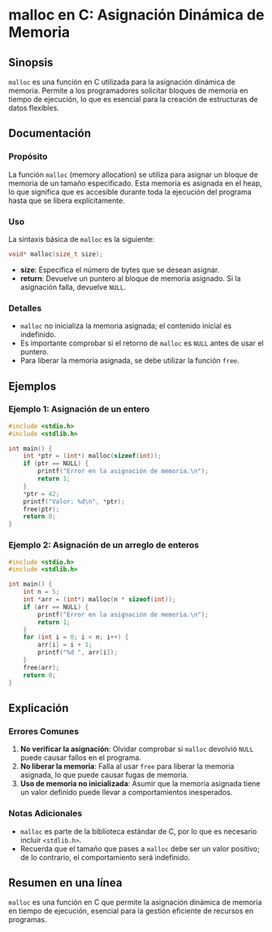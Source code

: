 <!--
Meta Description: # malloc en C: Asignación Dinámica de Memoria ## Sinopsis `malloc` es una función en C utilizada para la asignación dinámica de memoria. Permite a los...
Meta Keywords: memoria, malloc, que, int, asignación
-->

# malloc en C: Asignación Dinámica de Memoria

## Sinopsis
`malloc` es una función en C utilizada para la asignación dinámica de memoria. Permite a los programadores solicitar bloques de memoria en tiempo de ejecución, lo que es esencial para la creación de estructuras de datos flexibles.

## Documentación
### Propósito
La función `malloc` (memory allocation) se utiliza para asignar un bloque de memoria de un tamaño especificado. Esta memoria es asignada en el heap, lo que significa que es accesible durante toda la ejecución del programa hasta que se libera explícitamente.

### Uso
La sintaxis básica de `malloc` es la siguiente:

```c
void* malloc(size_t size);
```

- **size**: Especifica el número de bytes que se desean asignar.
- **return**: Devuelve un puntero al bloque de memoria asignado. Si la asignación falla, devuelve `NULL`.

### Detalles
- `malloc` no inicializa la memoria asignada; el contenido inicial es indefinido.
- Es importante comprobar si el retorno de `malloc` es `NULL` antes de usar el puntero.
- Para liberar la memoria asignada, se debe utilizar la función `free`.

## Ejemplos
### Ejemplo 1: Asignación de un entero
```c
#include <stdio.h>
#include <stdlib.h>

int main() {
    int *ptr = (int*) malloc(sizeof(int));
    if (ptr == NULL) {
        printf("Error en la asignación de memoria.\n");
        return 1;
    }
    *ptr = 42;
    printf("Valor: %d\n", *ptr);
    free(ptr);
    return 0;
}
```

### Ejemplo 2: Asignación de un arreglo de enteros
```c
#include <stdio.h>
#include <stdlib.h>

int main() {
    int n = 5;
    int *arr = (int*) malloc(n * sizeof(int));
    if (arr == NULL) {
        printf("Error en la asignación de memoria.\n");
        return 1;
    }
    for (int i = 0; i < n; i++) {
        arr[i] = i + 1;
        printf("%d ", arr[i]);
    }
    free(arr);
    return 0;
}
```

## Explicación
### Errores Comunes
1. **No verificar la asignación**: Olvidar comprobar si `malloc` devolvió `NULL` puede causar fallos en el programa.
2. **No liberar la memoria**: Falla al usar `free` para liberar la memoria asignada, lo que puede causar fugas de memoria.
3. **Uso de memoria no inicializada**: Asumir que la memoria asignada tiene un valor definido puede llevar a comportamientos inesperados.

### Notas Adicionales
- `malloc` es parte de la biblioteca estándar de C, por lo que es necesario incluir `<stdlib.h>`.
- Recuerda que el tamaño que pases a `malloc` debe ser un valor positivo; de lo contrario, el comportamiento será indefinido.

## Resumen en una línea
`malloc` es una función en C que permite la asignación dinámica de memoria en tiempo de ejecución, esencial para la gestión eficiente de recursos en programas.